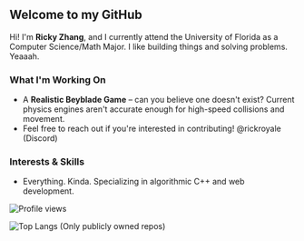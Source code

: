## Welcome to my GitHub

Hi! I'm **Ricky Zhang**, and I currently attend the University of Florida as a Computer Science/Math Major. I like building things and solving problems. Yeaaah.

### What I'm Working On
- A **Realistic Beyblade Game** – can you believe one doesn't exist? Current physics engines aren't accurate enough for high-speed collisions and movement.
- Feel free to reach out if you're interested in contributing! @rickroyale (Discord)

### Interests & Skills
- Everything. Kinda. Specializing in algorithmic C++ and web development.

![Profile views](https://komarev.com/ghpvc/?username=TheRickyZhang&color=blue)

![Top Langs (Only publicly owned repos)](https://github-readme-stats.vercel.app/api/top-langs/?username=TheRickyZhang&layout=compact&langs_count=10&exclude_repo=usaco_guide&hide=HTML,CSS,Makefile,Objective-C,Objective-C%2B%2B,Shell,Powershell,Autohotkey)

